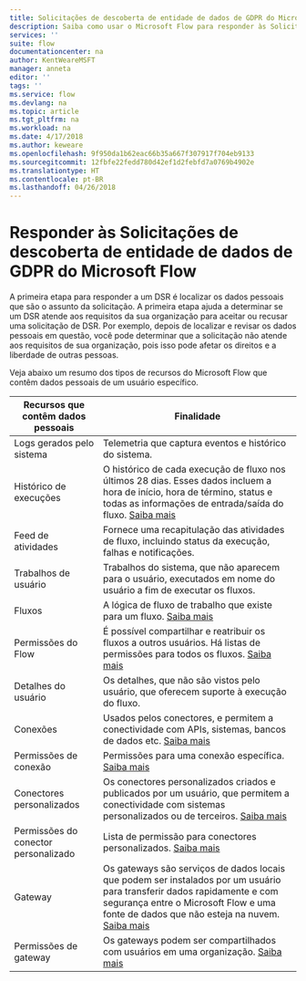 ```yaml
---
title: Solicitações de descoberta de entidade de dados de GDPR do Microsoft Flow | Microsoft Docs
description: Saiba como usar o Microsoft Flow para responder às Solicitações de descoberta de entidade de dados de GPDR.
services: ''
suite: flow
documentationcenter: na
author: KentWeareMSFT
manager: anneta
editor: ''
tags: ''
ms.service: flow
ms.devlang: na
ms.topic: article
ms.tgt_pltfrm: na
ms.workload: na
ms.date: 4/17/2018
ms.author: keweare
ms.openlocfilehash: 9f950da1b62eac66b35a667f307917f704eb9133
ms.sourcegitcommit: 12fbfe22fedd780d42ef1d2febfd7a0769b4902e
ms.translationtype: HT
ms.contentlocale: pt-BR
ms.lasthandoff: 04/26/2018
---
```

# <a name="responding-to-gdpr-data-subject-discovery-requests-for-microsoft-flow"></a>Responder às Solicitações de descoberta de entidade de dados de GDPR do Microsoft Flow

A primeira etapa para responder a um DSR é localizar os dados pessoais que são o assunto da solicitação. A primeira etapa ajuda a determinar se um DSR atende aos requisitos da sua organização para aceitar ou recusar uma solicitação de DSR. Por exemplo, depois de localizar e revisar os dados pessoais em questão, você pode determinar que a solicitação não atende aos requisitos de sua organização, pois isso pode afetar os direitos e a liberdade de outras pessoas.

Veja abaixo um resumo dos tipos de recursos do Microsoft Flow que contêm dados pessoais de um usuário específico.

|**Recursos que contêm dados pessoais**|**Finalidade**|
|-----|-----|
|Logs gerados pelo sistema|Telemetria que captura eventos e histórico do sistema.|
|Histórico de execuções|O histórico de cada execução de fluxo nos últimos 28 dias. Esses dados incluem a hora de início, hora de término, status e todas as informações de entrada/saída do fluxo. [Saiba mais](https://flow.microsoft.com/blog/download-history-recurrence/)|
|Feed de atividades| Fornece uma recapitulação das atividades de fluxo, incluindo status da execução, falhas e notificações.|
|Trabalhos de usuário|Trabalhos do sistema, que não aparecem para o usuário, executados em nome do usuário a fim de executar os fluxos.|
|Fluxos|A lógica de fluxo de trabalho que existe para um fluxo. [Saiba mais](https://docs.microsoft.com/flow/get-started-logic-flow)|
|Permissões do Flow|É possível compartilhar e reatribuir os fluxos a outros usuários. Há listas de permissões para todos os fluxos. [Saiba mais](https://docs.microsoft.com/flow/frequently-asked-questions#can-i-share-the-flows-i-create)|
|Detalhes do usuário|Os detalhes, que não são vistos pelo usuário, que oferecem suporte à execução do fluxo.|
|Conexões|Usados pelos conectores, e permitem a conectividade com APIs, sistemas, bancos de dados etc. [Saiba mais](https://docs.microsoft.com/flow/add-manage-connections)|
|Permissões de conexão|Permissões para uma conexão específica. [Saiba mais](https://docs.microsoft.com/flow/add-manage-connections)|
|Conectores personalizados|Os conectores personalizados criados e publicados por um usuário, que permitem a conectividade com sistemas personalizados ou de terceiros. [Saiba mais](https://docs.microsoft.com/connectors/custom-connectors/)|
|Permissões do conector personalizado|Lista de permissão para conectores personalizados. [Saiba mais](https://docs.microsoft.com/connectors/custom-connectors/share)|
|Gateway|Os gateways são serviços de dados locais que podem ser instalados por um usuário para transferir dados rapidamente e com segurança entre o Microsoft Flow e uma fonte de dados que não esteja na nuvem. [Saiba mais](https://docs.microsoft.com/flow/gateway-manage)|
|Permissões de gateway|Os gateways podem ser compartilhados com usuários em uma organização. [Saiba mais](https://go.microsoft.com/fwlink/?linkid=872249)|
